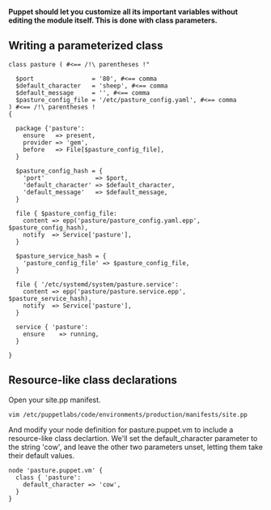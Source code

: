 **Puppet should let you customize all its important variables without editing the module itself. This is done with class parameters.**

## Writing a parameterized class

```puppet
class pasture ( #<== /!\ parentheses !"

  $port                = '80', #<== comma
  $default_character   = 'sheep', #<== comma
  $default_message     = '', #<== comma
  $pasture_config_file = '/etc/pasture_config.yaml', #<== comma
) #<== /!\ parentheses !
{

  package {'pasture':
    ensure   => present,
    provider => 'gem',
    before   => File[$pasture_config_file],
  }

  $pasture_config_hash = {
    'port'              => $port,
    'default_character' => $default_character,
    'default_message'   => $default_message,
  }

  file { $pasture_config_file:
    content => epp('pasture/pasture_config.yaml.epp', $pasture_config_hash),
    notify  => Service['pasture'],
  }

  $pasture_service_hash = {
    'pasture_config_file' => $pasture_config_file,
  }

  file { '/etc/systemd/system/pasture.service':
    content => epp('pasture/pasture.service.epp', $pasture_service_hash),
    notify  => Service['pasture'],
  }

  service { 'pasture':
    ensure    => running,
  }

}
```

## Resource-like class declarations

Open your site.pp manifest.
```
vim /etc/puppetlabs/code/environments/production/manifests/site.pp
```

And modify your node definition for pasture.puppet.vm to include a resource-like class declartion. We'll set the default_character parameter to the string 'cow', and leave the other two parameters unset, letting them take their default values.
```puppet
node 'pasture.puppet.vm' {
  class { 'pasture':
    default_character => 'cow',
  }
}
```